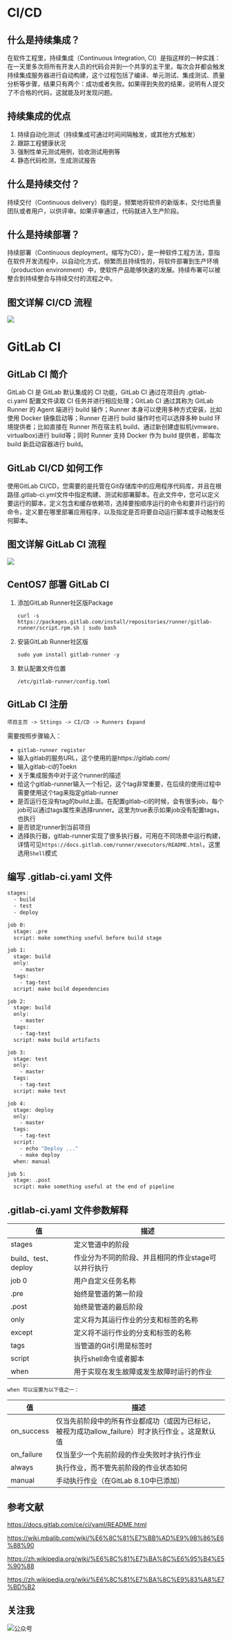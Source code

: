 # CI/CD
## 什么是持续集成？
在软件工程里，持续集成（Continuous Integration, CI）是指这样的一种实践：在一天里多次将所有开发人员的代码合并到一个共享的主干里，每次合并都会触发持续集成服务器进行自动构建，这个过程包括了编译、单元测试、集成测试、质量分析等步骤，结果只有两个：成功或者失败。如果得到失败的结果，说明有人提交了不合格的代码，这就能及时发现问题。

## 持续集成的优点
1. 持续自动化测试（持续集成可通过时间间隔触发，或其他方式触发）
2. 跟踪工程健康状况
3. 强制性单元测试用例，验收测试用例等
4. 静态代码检测，生成测试报告

## 什么是持续交付？
持续交付（Continuous delivery）指的是，频繁地将软件的新版本，交付给质量团队或者用户，以供评审。如果评审通过，代码就进入生产阶段。

## 什么是持续部署？
持续部署（Continuous deployment，缩写为CD），是一种软件工程方法，意指在软件开发流程中，以自动化方式，频繁而且持续性的，将软件部署到生产环境（production environment）中，使软件产品能够快速的发展。持续布署可以被整合到持续整合与持续交付的流程之中。

## 图文详解 CI/CD 流程
![](https://www.yp14.cn/img/ci-cd.jpeg)

# GitLab CI

## GitLab CI 简介
GitLab CI 是 GitLab 默认集成的 CI 功能，GitLab CI 通过在项目内 .gitlab-ci.yaml 配置文件读取 CI 任务并进行相应处理；GitLab CI 通过其称为 GitLab Runner 的 Agent 端进行 build 操作；Runner 本身可以使用多种方式安装，比如使用 Docker 镜像启动等；Runner 在进行 build 操作时也可以选择多种 build 环境提供者；比如直接在 Runner 所在宿主机 build、通过新创建虚拟机(vmware、virtualbox)进行 build等；同时 Runner 支持 Docker 作为 build 提供者，即每次 build 新启动容器进行 build。

## GitLab CI/CD 如何工作
使用GitLab CI/CD，您需要的是托管在Git存储库中的应用程序代码库，并且在根路径.gitlab-ci.yml文件中指定构建、测试和部署脚本。在此文件中，您可以定义要运行的脚本，定义包含和缓存依赖项，选择要按顺序运行的命令和要并行运行的命令，定义要在哪里部署应用程序，以及指定是否将要自动运行脚本或手动触发任何脚本。

## 图文详解 GitLab CI 流程
![](https://www.yp14.cn/img/gitlab-ci.jpg)

## CentOS7 部署 GitLab CI
1. 添加GitLab Runner社区版Package

    `curl -s https://packages.gitlab.com/install/repositories/runner/gitlab-runner/script.rpm.sh | sudo bash`

2. 安装GitLab Runner社区版

    `sudo yum install gitlab-runner -y`

3. 默认配置文件位置

    `/etc/gitlab-runner/config.toml`

## GitLab CI 注册
`项目主页 -> Sttings -> CI/CD -> Runners Expand`

需要按照步骤输入：

- `gitlab-runner register`
- 输入gitlab的服务URL，这个使用的是https://gitlab.com/
- 输入gitlab-ci的Toekn
- 关于集成服务中对于这个runner的描述
- 给这个gitlab-runner输入一个标记，这个tag非常重要，在后续的使用过程中需要使用这个tag来指定gitlab-runner
- 是否运行在没有tag的build上面。在配置gitlab-ci的时候，会有很多job，每个job可以通过tags属性来选择runner。这里为true表示如果job没有配置tags，也执行
- 是否锁定runner到当前项目
- 选择执行器，gitlab-runner实现了很多执行器，可用在不同场景中运行构建，详情可见`https://docs.gitlab.com/runner/executors/README.html`，这里选用`Shell`模式

## 编写 .gitlab-ci.yaml 文件
```bash
stages:
  - build
  - test
  - deploy

job 0:
  stage: .pre
  script: make something useful before build stage

job 1:
  stage: build
  only: 
    - master
  tags:
    - tag-test
  script: make build dependencies

job 2:
  stage: build
  only: 
    - master
  tags:
    - tag-test
  script: make build artifacts

job 3:
  stage: test
  only: 
    - master
  tags:
    - tag-test
  script: make test

job 4:
  stage: deploy
  only: 
    - master
  tags:
    - tag-test
  script:
    - echo "Deploy ..."
    - make deploy
  when: manual

job 5:
  stage: .post
  script: make something useful at the end of pipeline
```

## .gitlab-ci.yaml 文件参数解释
值 | 描述
---|---
stages | 定义管道中的阶段
build、test、deploy | 作业分为不同的阶段、并且相同的作业stage可以并行执行
job 0 | 用户自定义任务名称 
.pre | 始终是管道的第一阶段
.post | 始终是管道的最后阶段
only | 定义将为其运行作业的分支和标签的名称
except | 定义将不运行作业的分支和标签的名称
tags | 当管道的Git引用是标签时
script | 执行shell命令或者脚本
when | 用于实现在发生故障或发生故障时运行的作业

`when 可以设置为以下值之一：`

值 | 描述
---|---
on_success | 仅当先前阶段中的所有作业都成功（或因为已标记，被视为成功allow_failure）时才执行作业 。这是默认值
on_failure | 仅当至少一个先前阶段的作业失败时才执行作业
always | 执行作业，而不管先前阶段的作业状态如何
manual | 手动执行作业（在GitLab 8.10中已添加）

## 参考文献
https://docs.gitlab.com/ce/ci/yaml/README.html

https://wiki.mbalib.com/wiki/%E6%8C%81%E7%BB%AD%E9%9B%86%E6%88%90

https://zh.wikipedia.org/wiki/%E6%8C%81%E7%BA%8C%E6%95%B4%E5%90%88

https://zh.wikipedia.org/wiki/%E6%8C%81%E7%BA%8C%E9%83%A8%E7%BD%B2

## 关注我
![公众号](https://www.yp14.cn/img/gzh.jpeg)